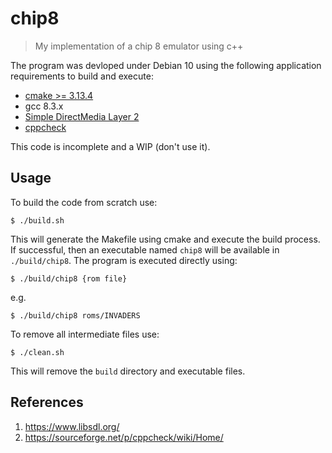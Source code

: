 # chip8

> My implementation of a chip 8 emulator using c++

The program was devloped under Debian 10 using the following application requirements to build and execute:

- [cmake >= 3.13.4](https://cmake.org/)
- gcc 8.3.x
- [Simple DirectMedia Layer 2](https://www.libsdl.org/)
- [cppcheck](https://sourceforge.net/p/cppcheck/wiki/Home/)

This code is incomplete and a WIP (don't use it).

## Usage

To build the code from scratch use:

```
$ ./build.sh
```

This will generate the Makefile using cmake and execute the build process.  If successful, then an executable named `chip8` will be available in `./build/chip8`.  The program is executed directly using:

```
$ ./build/chip8 {rom file}
```

e.g.

```
$ ./build/chip8 roms/INVADERS
```

To remove all intermediate files use:

```
$ ./clean.sh
```

This will remove the `build` directory and executable files.


## References

1. https://www.libsdl.org/
2. https://sourceforge.net/p/cppcheck/wiki/Home/
